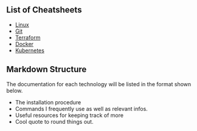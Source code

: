 

## List of Cheatsheets
- [Linux](Docker.md)
- [Git](Git.md)
- [Terraform](Terraform.md)
- [Docker](Docker.md)
- [Kubernetes](K8S.md)

## Markdown Structure
The documentation for each technology will be listed in the format shown below.
- The installation procedure
- Commands I frequently use as well as relevant infos.
- Useful resources for keeping track of more
- Cool quote to round things out.
